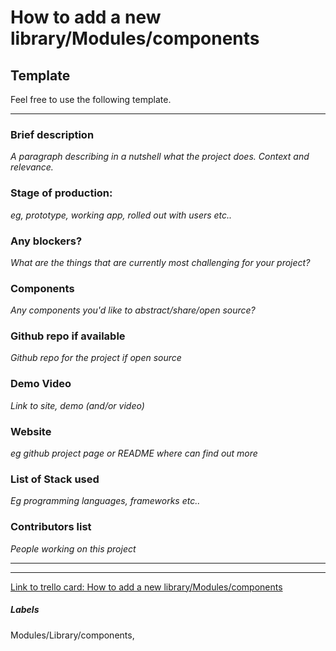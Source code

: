 # How to add a new library/Modules/components

## Template

Feel free to use the following template.

---
### Brief description 
*A paragraph describing in a nutshell what the project does. Context and relevance.*

### Stage of production: 
*eg, prototype, working app, rolled out with users etc..*

### Any blockers? 
*What are the things that are currently most challenging for your project?*

### Components 
*Any components you'd like to abstract/share/open source?*

### Github repo if available
*Github repo for the project if open source*

### Demo Video 
*Link to site, demo (and/or video)*

### Website 
*eg github project page or README where can find out more*

### List of Stack used 
*Eg programming languages, frameworks etc..*

### Contributors list 
*People working on this project*

---

---

[Link to trello card: How to add a new library/Modules/components](https://trello.com/c/MNxHd82o)

##### Labels

Modules/Library/components, 
